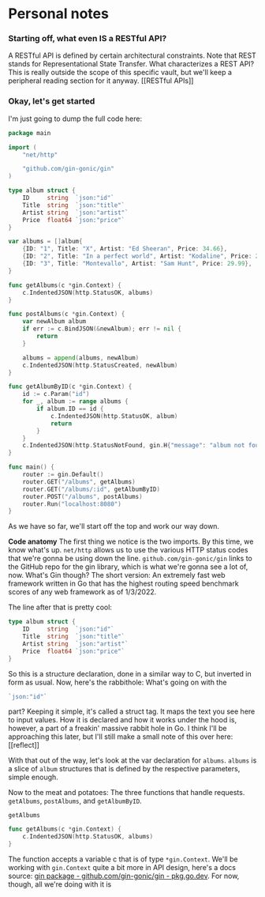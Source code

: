 # Personal notes

### Starting off, what even IS a RESTful API?
A RESTful API is defined by certain architectural constraints. Note that REST stands for Representational State Transfer. What characterizes a REST API? This is really outside the scope of this specific vault, but we'll keep a peripheral reading section for it anyway. [[RESTful APIs]]

### Okay, let's get started

I'm just going to dump the full code here:

```go
package main

import (
	"net/http"

	"github.com/gin-gonic/gin"
)

type album struct {
	ID     string  `json:"id"`
	Title  string  `json:"title"`
	Artist string  `json:"artist"`
	Price  float64 `json:"price"`
}

var albums = []album{
	{ID: "1", Title: "X", Artist: "Ed Sheeran", Price: 34.66},
	{ID: "2", Title: "In a perfect world", Artist: "Kodaline", Price: 29.99},
	{ID: "3", Title: "Montevallo", Artist: "Sam Hunt", Price: 29.99},
}

func getAlbums(c *gin.Context) {
	c.IndentedJSON(http.StatusOK, albums)
}

func postAlbums(c *gin.Context) {
	var newAlbum album
	if err := c.BindJSON(&newAlbum); err != nil {
		return
	}

	albums = append(albums, newAlbum)
	c.IndentedJSON(http.StatusCreated, newAlbum)
}

func getAlbumByID(c *gin.Context) {
	id := c.Param("id")
	for _, album := range albums {
		if album.ID == id {
			c.IndentedJSON(http.StatusOK, album)
			return
		}
	}
	c.IndentedJSON(http.StatusNotFound, gin.H{"message": "album not found"})
}

func main() {
	router := gin.Default()
	router.GET("/albums", getAlbums)
	router.GET("/albums/:id", getAlbumByID)
	router.POST("/albums", postAlbums)
	router.Run("localhost:8080")
}

```

As we have so far, we'll start off the top and work our way down.

**Code anatomy**
The first thing we notice is the two imports. By this time, we know what's up. `net/http` allows us to use the various HTTP status codes that we're gonna be using down the line. `github.com/gin-gonic/gin` links to the GitHub repo for the gin library, which is what we're gonna see a lot of, now. What's Gin though? The short version: An extremely fast web framework written in Go that has the highest routing speed benchmark scores of any web framework as of 1/3/2022.

The line after that is pretty cool:

```go
type album struct {
	ID     string  `json:"id"`
	Title  string  `json:"title"`
	Artist string  `json:"artist"`
	Price  float64 `json:"price"`
}
```
So this is a structure declaration, done in a similar way to C, but inverted in form as usual. Now, here's the rabbithole: What's going on with the 
```go
`json:"id"`
```
part? Keeping it simple, it's called a struct tag. It maps the text you see here to input values. How it is declared and how it works under the hood is, however, a part of a freakin' massive rabbit hole in Go. I think I'll be approaching this later, but I'll still make a small note of this over here: [[reflect]]

With that out of the way, let's look at the var declaration for `albums`. `albums` is a slice of `album` structures that is defined by the respective parameters, simple enough.

Now to the meat and potatoes: The three functions that handle requests. `getAlbums`, `postAlbums`, and `getAlbumByID`.

`getAlbums`
```go
func getAlbums(c *gin.Context) {
	c.IndentedJSON(http.StatusOK, albums)
}
```
The function accepts a variable c that is of type `*gin.Context`.  We'll be working with `gin.Context` quite a bit more in API design,  here's a docs source: [gin package - github.com/gin-gonic/gin - pkg.go.dev](https://pkg.go.dev/github.com/gin-gonic/gin#Context). For now, though, all we're doing with it is 
